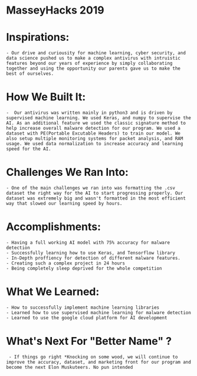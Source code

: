 # MasseyHacks 2019

  # Inspirations: 
    - Our drive and curiousity for machine learning, cyber security, and data science pushed us to make a complex antivirus with intruistic features beyond our years of experience by simply collaborating together and using the opportunity our parents gave us to make the best of ourselves. 



  # How We Built It:

    -  Our antivirus was written mainly in python3 and is driven by supervised machine learning. We used Keras, and numpy to supervise the AI. As an additional feature we used the classic signature method to help increase overall malware detection for our program. We used a dataset with PE(Portable Excutable Headers) to train our model. We also setup multiple monitoring systems for packet analysis, and RAM usage. We used data normalization to increase accuracy and learning speed for the AI. 


  # Challenges We Ran Into:

    - One of the main challenges we ran into was formatting the .csv dataset the right way for the AI to start progressing properly. Our dataset was extremely big and wasn't formatted in the most efficient way that slowed our learning speed by hours. 


  # Accomplishments:
    - Having a full working AI model with 75% accuracy for malware detection
    - Successfully learning how to use Keras, and Tensorflow library
    - In-Depth proffiency for detection of different malware features.
    - Creating such a complex project in 24 hours
    - Being completely sleep deprived for the whole competition 
    
  
  # What We Learned:
    - How to successfully implement machine learning libraries 
    - Learned how to use supervised machine learning for malware detection
    - Learned to use the google cloud platform for AI development 
    
    
  # What's Next For "Better Name" ?
     - If things go right *Knocking on some wood, we will continue to improve the accuracy, dataset, and marketing front for our program and become the next Elon Muskuteers. No pun intended 
    
